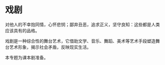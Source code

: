 # 戏剧

对他人的不幸抱同情，心怀悲悯；鄙弃丑恶，追求正义，坚守良知：这些都是人类应该具有的品格。

戏剧是一种综合性的舞台艺术，它借助文学、音乐、舞蹈、美术等艺术手段塑造舞台艺术形象，揭示社会矛盾，反映现实生活。

本专题为课本剧准备。